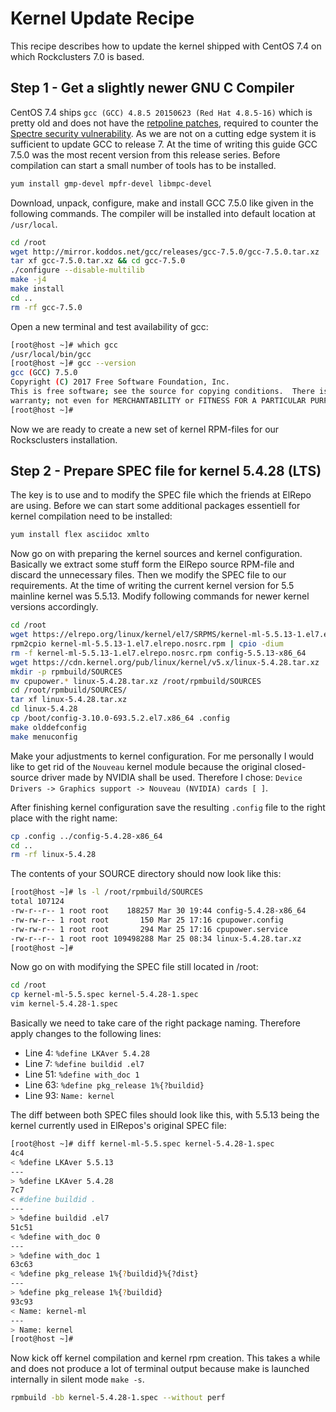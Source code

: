 # Kernel Update Recipe
This recipe describes how to update the kernel shipped with CentOS 7.4 on which Rockclusters 7.0 is based.

## Step 1 - Get a slightly newer GNU C Compiler

CentOS 7.4 ships `gcc (GCC) 4.8.5 20150623 (Red Hat 4.8.5-16)` which is pretty old and does not have the [retpoline patches](https://support.google.com/faqs/answer/7625886), required to counter the [Spectre security vulnerability](https://en.wikipedia.org/wiki/Spectre_(security_vulnerability)). As we are not on a cutting edge system it is sufficient to update GCC to release 7. At the time of writing this guide GCC 7.5.0 was the most recent version from this release series. Before compilation can start a small number of tools has to be installed.

```bash
yum install gmp-devel mpfr-devel libmpc-devel
```

Download, unpack, configure, make and install GCC 7.5.0 like given in the following commands. The compiler will be installed into default location at `/usr/local`.

```bash
cd /root
wget http://mirror.koddos.net/gcc/releases/gcc-7.5.0/gcc-7.5.0.tar.xz
tar xf gcc-7.5.0.tar.xz && cd gcc-7.5.0
./configure --disable-multilib
make -j4
make install
cd ..
rm -rf gcc-7.5.0
```

Open a new terminal and test availability of gcc:

```bash
[root@host ~]# which gcc
/usr/local/bin/gcc
[root@host ~]# gcc --version
gcc (GCC) 7.5.0
Copyright (C) 2017 Free Software Foundation, Inc.
This is free software; see the source for copying conditions.  There is NO
warranty; not even for MERCHANTABILITY or FITNESS FOR A PARTICULAR PURPOSE.
[root@host ~]# 
```

Now we are ready to create a new set of kernel RPM-files for our Rocksclusters installation.

## Step 2 - Prepare SPEC file for kernel 5.4.28 (LTS)

The key is to use and to modify the SPEC file which the friends at ElRepo are using.  Before we can start some additional packages essentiell for kernel compilation need to be installed:

```bash
yum install flex asciidoc xmlto
```

Now go on with preparing the kernel sources and kernel configuration. Basically we extract some stuff form the ElRepo source RPM-file and discard the unnecessary files. Then we modify the SPEC file to our requirements. At the time of writing the current kernel version for 5.5 mainline kernel was 5.5.13. Modify following commands for newer kernel versions accordingly.

```bash
cd /root
wget https://elrepo.org/linux/kernel/el7/SRPMS/kernel-ml-5.5.13-1.el7.elrepo.nosrc.rpm
rpm2cpio kernel-ml-5.5.13-1.el7.elrepo.nosrc.rpm | cpio -dium
rm -f kernel-ml-5.5.13-1.el7.elrepo.nosrc.rpm config-5.5.13-x86_64
wget https://cdn.kernel.org/pub/linux/kernel/v5.x/linux-5.4.28.tar.xz
mkdir -p rpmbuild/SOURCES
mv cpupower.* linux-5.4.28.tar.xz /root/rpmbuild/SOURCES
cd /root/rpmbuild/SOURCES/
tar xf linux-5.4.28.tar.xz
cd linux-5.4.28
cp /boot/config-3.10.0-693.5.2.el7.x86_64 .config
make olddefconfig
make menuconfig
```

Make your adjustments to kernel configuration. For me personally I would like to get rid of the `Nouveau` kernel module because  the original closed-source driver made by NVIDIA shall be used. Therefore I chose: `Device Drivers -> Graphics support -> Nouveau (NVIDIA) cards [ ]`.

After finishing kernel configuration save the resulting `.config` file to the right place with the right name:

```bash
cp .config ../config-5.4.28-x86_64
cd ..
rm -rf linux-5.4.28
```

The contents of your SOURCE directory should now look like this:

```bash
[root@host ~]# ls -l /root/rpmbuild/SOURCES
total 107124
-rw-r--r-- 1 root root    188257 Mar 30 19:44 config-5.4.28-x86_64
-rw-rw-r-- 1 root root       150 Mar 25 17:16 cpupower.config
-rw-rw-r-- 1 root root       294 Mar 25 17:16 cpupower.service
-rw-r--r-- 1 root root 109498288 Mar 25 08:34 linux-5.4.28.tar.xz
[root@host ~]#
```

Now go on with modifying the SPEC file still located in /root:

```bash
cd /root
cp kernel-ml-5.5.spec kernel-5.4.28-1.spec
vim kernel-5.4.28-1.spec
```

Basically we need to take care of the right package naming. Therefore apply changes to the following lines: 

- Line 4: `%define LKAver 5.4.28`
- Line 7: `%define buildid .el7`
- Line 51: `%define with_doc 1`
- Line 63: `%define pkg_release 1%{?buildid}`
- Line 93: `Name: kernel`


The diff between both SPEC files should look like this, with 5.5.13 being the kernel currently used in ElRepos's original SPEC file:

```bash
[root@host ~]# diff kernel-ml-5.5.spec kernel-5.4.28-1.spec 
4c4
< %define LKAver 5.5.13
---
> %define LKAver 5.4.28
7c7
< #define buildid .
---
> %define buildid .el7
51c51
< %define with_doc 0
---
> %define with_doc 1
63c63
< %define pkg_release 1%{?buildid}%{?dist}
---
> %define pkg_release 1%{?buildid}
93c93
< Name: kernel-ml
---
> Name: kernel
[root@host ~]# 
```

Now kick off kernel compilation and kernel rpm creation. This takes a while and does not produce a lot of terminal output because make is launched internally in silent mode `make -s`.

```bash
rpmbuild -bb kernel-5.4.28-1.spec --without perf
```

